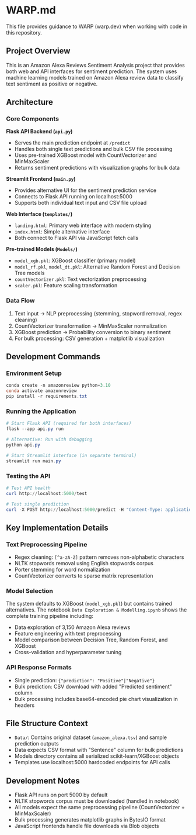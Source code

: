 # WARP.md

This file provides guidance to WARP (warp.dev) when working with code in this repository.

## Project Overview

This is an Amazon Alexa Reviews Sentiment Analysis project that provides both web and API interfaces for sentiment prediction. The system uses machine learning models trained on Amazon Alexa review data to classify text sentiment as positive or negative.

## Architecture

### Core Components

**Flask API Backend (`api.py`)**
- Serves the main prediction endpoint at `/predict`
- Handles both single text predictions and bulk CSV file processing
- Uses pre-trained XGBoost model with CountVectorizer and MinMaxScaler
- Returns sentiment predictions with visualization graphs for bulk data

**Streamlit Frontend (`main.py`)**
- Provides alternative UI for the sentiment prediction service
- Connects to Flask API running on localhost:5000
- Supports both individual text input and CSV file upload

**Web Interface (`templates/`)**
- `landing.html`: Primary web interface with modern styling
- `index.html`: Simple alternative interface
- Both connect to Flask API via JavaScript fetch calls

**Pre-trained Models (`Models/`)**
- `model_xgb.pkl`: XGBoost classifier (primary model)
- `model_rf.pkl`, `model_dt.pkl`: Alternative Random Forest and Decision Tree models
- `countVectorizer.pkl`: Text vectorization preprocessing
- `scaler.pkl`: Feature scaling transformation

### Data Flow

1. Text input → NLP preprocessing (stemming, stopword removal, regex cleaning)
2. CountVectorizer transformation → MinMaxScaler normalization
3. XGBoost prediction → Probability conversion to binary sentiment
4. For bulk processing: CSV generation + matplotlib visualization

## Development Commands

### Environment Setup
```powershell
conda create -n amazonreview python=3.10
conda activate amazonreview
pip install -r requirements.txt
```

### Running the Application
```powershell
# Start Flask API (required for both interfaces)
flask --app api.py run

# Alternative: Run with debugging
python api.py

# Start Streamlit interface (in separate terminal)
streamlit run main.py
```

### Testing the API
```powershell
# Test API health
curl http://localhost:5000/test

# Test single prediction
curl -X POST http://localhost:5000/predict -H "Content-Type: application/json" -d "{\"text\": \"I love this product!\"}"
```

## Key Implementation Details

### Text Preprocessing Pipeline
- Regex cleaning: `[^a-zA-Z]` pattern removes non-alphabetic characters
- NLTK stopwords removal using English stopwords corpus
- Porter stemming for word normalization
- CountVectorizer converts to sparse matrix representation

### Model Selection
The system defaults to XGBoost (`model_xgb.pkl`) but contains trained alternatives. The notebook `Data Exploration & Modelling.ipynb` shows the complete training pipeline including:
- Data exploration of 3,150 Amazon Alexa reviews
- Feature engineering with text preprocessing
- Model comparison between Decision Tree, Random Forest, and XGBoost
- Cross-validation and hyperparameter tuning

### API Response Formats
- Single prediction: `{"prediction": "Positive"|"Negative"}`
- Bulk prediction: CSV download with added "Predicted sentiment" column
- Bulk processing includes base64-encoded pie chart visualization in headers

## File Structure Context

- `Data/`: Contains original dataset (`amazon_alexa.tsv`) and sample prediction outputs
- Data expects CSV format with "Sentence" column for bulk predictions
- Models directory contains all serialized scikit-learn/XGBoost objects
- Templates use localhost:5000 hardcoded endpoints for API calls

## Development Notes

- Flask API runs on port 5000 by default
- NLTK stopwords corpus must be downloaded (handled in notebook)
- All models expect the same preprocessing pipeline (CountVectorizer + MinMaxScaler)
- Bulk processing generates matplotlib graphs in BytesIO format
- JavaScript frontends handle file downloads via Blob objects